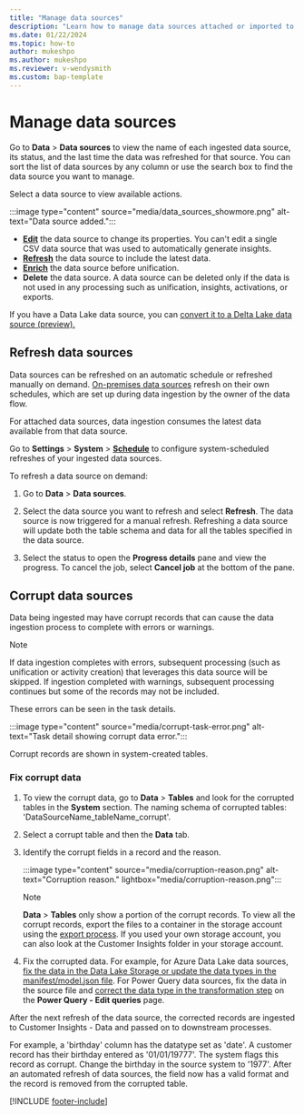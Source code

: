```yaml
---
title: "Manage data sources"
description: "Learn how to manage data sources attached or imported to Dynamics 365 Customer Insights - Data"
ms.date: 01/22/2024
ms.topic: how-to
author: mukeshpo
ms.author: mukeshpo
ms.reviewer: v-wendysmith
ms.custom: bap-template
---
```


# Manage data sources

Go to **Data** > **Data sources** to view the name of each ingested data source, its status, and the last time the data was refreshed for that source. You can sort the list of data sources by any column or use the search box to find the data source you want to manage.

Select a data source to view available actions.

:::image type="content" source="media/data_sources_showmore.png" alt-text="Data source added.":::

- [**Edit**](data-sources.md) the data source to change its properties. You can't edit a single CSV data source that was used to automatically generate insights.
- [**Refresh**](#refresh-data-sources) the data source to include the latest data.
- [**Enrich**](data-sources-enrichment.md) the data source before unification.
- **Delete** the data source. A data source can be deleted only if the data is not used in any processing such as unification, insights, activations, or exports.

If you have a Data Lake data source, you can [convert it to a Delta Lake data source (preview).](convert-datalake-to-deltalake.md)

## Refresh data sources

Data sources can be refreshed on an automatic schedule or refreshed manually on demand. [On-premises data sources](connect-power-query.md#add-data-from-on-premises-data-sources) refresh on their own schedules, which are set up during data ingestion by the owner of the data flow. 

For attached data sources, data ingestion consumes the latest data available from that data source.

Go to **Settings** > **System** > [**Schedule**](schedule-refresh.md) to configure system-scheduled refreshes of your ingested data sources.

To refresh a data source on demand:

1. Go to **Data** > **Data sources**.

1. Select the data source you want to refresh and select **Refresh**. The data source is now triggered for a manual refresh. Refreshing a data source will update both the table schema and data for all the tables specified in the data source.

1. Select the status to open the **Progress details** pane and view the progress. To cancel the job, select **Cancel job** at the bottom of the pane.

## Corrupt data sources

Data being ingested may have corrupt records that can cause the data ingestion process to complete with errors or warnings.

> [!NOTE]
> If data ingestion completes with errors, subsequent processing (such as unification or activity creation) that leverages this data source will be skipped. If ingestion completed with warnings, subsequent processing continues but some of the records may not be included.

These errors can be seen in the task details.

:::image type="content" source="media/corrupt-task-error.png" alt-text="Task detail showing corrupt data error.":::

Corrupt records are shown in system-created tables.

### Fix corrupt data

1. To view the corrupt data, go to **Data** > **Tables** and look for the corrupted tables in the **System** section. The naming schema of corrupted tables: 'DataSourceName_tableName_corrupt'.

1. Select a corrupt table and then the **Data** tab.

1. Identify the corrupt fields in a record and the reason.

   :::image type="content" source="media/corruption-reason.png" alt-text="Corruption reason." lightbox="media/corruption-reason.png":::

   > [!NOTE]
   > **Data** > **Tables** only show a portion of the corrupt records. To view all the corrupt records, export the files to a container in the storage account using the [export process](export-destinations.md). If you used your own storage account, you can also look at the Customer Insights folder in your storage account.

1. Fix the corrupted data. For example, for Azure Data Lake data sources, [fix the data in the Data Lake Storage or update the data types in the manifest/model.json file](common-data-ingestion-errors.md#common-reasons-for-ingestion-errors-or-corrupt-data-with-azure-data-lake-storage). For Power Query data sources, fix the data in the source file and [correct the data type in the transformation step](common-data-ingestion-errors.md#common-reasons-for-ingestion-errors-or-corrupt-data-with-power-query) on the **Power Query - Edit queries** page.

After the next refresh of the data source, the corrected records are ingested to Customer Insights - Data and passed on to downstream processes.

For example, a 'birthday' column has the datatype set as 'date'. A customer record has their birthday entered as '01/01/19777'. The system flags this record as corrupt. Change the birthday in the source system to '1977'. After an automated refresh of data sources, the field now has a valid format and the record is removed from the corrupted table.

[!INCLUDE [footer-include](includes/footer-banner.md)]
